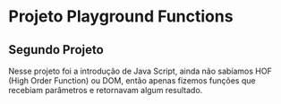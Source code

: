 # Projeto Playground Functions
## Segundo Projeto

Nesse projeto foi a introdução de Java Script, ainda não sabíamos HOF (High Order Function) ou DOM, então apenas fizemos funções que recebiam parâmetros e retornavam algum resultado.

